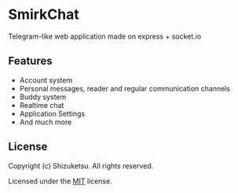 # SmirkChat
Telegram-like web application made on express + socket.io
## Features
- Account system
- Personal messages, reader and regular communication channels
- Buddy system
- Realtime chat
- Application Settings
- And much more
## License
Copyright (c) Shizuketsu. All rights reserved.

Licensed under the [MIT](LICENSE.md) license.